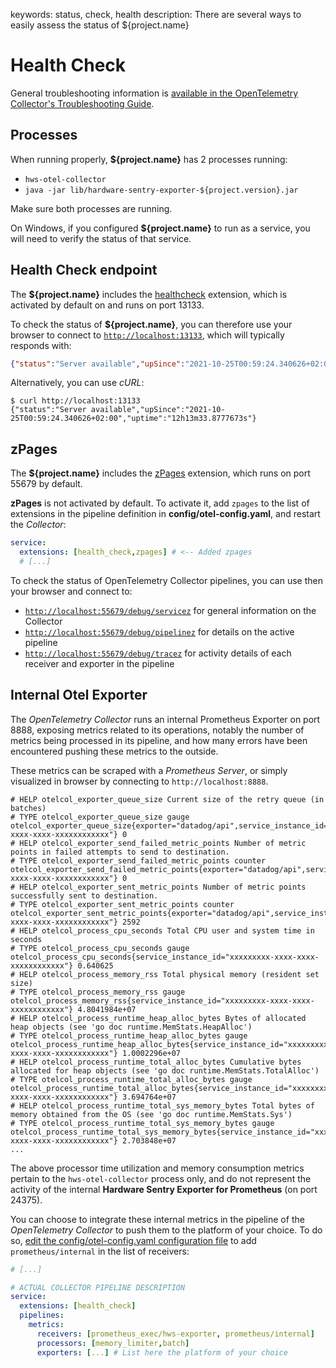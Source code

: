 keywords: status, check, health
description: There are several ways to easily assess the status of ${project.name}

# Health Check

General troubleshooting information is [available in the OpenTelemetry Collector's Troubleshooting Guide](https://github.com/open-telemetry/opentelemetry-collector/blob/main/docs/troubleshooting.md).

## Processes

When running properly, **${project.name}** has 2 processes running:

* `hws-otel-collector`
* `java -jar lib/hardware-sentry-exporter-${project.version}.jar`

Make sure both processes are running.

On Windows, if you configured **${project.name}** to run as a service, you will need to verify the status of that service.

## Health Check endpoint

The **${project.name}** includes the [healthcheck](https://github.com/open-telemetry/opentelemetry-collector-contrib/tree/main/extension/healthcheckextension) extension, which is activated by default on and runs on port 13133.

To check the status of **${project.name}**, you can therefore use your browser to connect to [`http://localhost:13133`](http://localhost:13133), which will typically responds with:

```json
{"status":"Server available","upSince":"2021-10-25T00:59:24.340626+02:00","uptime":"12h12m21.5832293s"}
```

Alternatively, you can use *cURL*:

```shell-session
$ curl http://localhost:13133
{"status":"Server available","upSince":"2021-10-25T00:59:24.340626+02:00","uptime":"12h13m33.8777673s"}
```

## zPages

The **${project.name}** includes the [zPages](https://github.com/open-telemetry/opentelemetry-collector/tree/main/extension/zpagesextension) extension, which runs on port 55679 by default.

**zPages** is not activated by default. To activate it, add `zpages` to the list of extensions in the pipeline definition in **config/otel-config.yaml**, and restart the *Collector*:

```yaml
service:
  extensions: [health_check,zpages] # <-- Added zpages
  # [...]
```

To check the status of OpenTelemetry Collector pipelines, you can use then your browser and connect to:

* [`http://localhost:55679/debug/servicez`](http://localhost:55679/debug/servicez) for general information on the Collector
* [`http://localhost:55679/debug/pipelinez`](http://localhost:55679/debug/pipelinez) for details on the active pipeline
* [`http://localhost:55679/debug/tracez`](http://localhost:55679/debug/tracez) for activity details of each receiver and exporter in the pipeline

## Internal Otel Exporter

The *OpenTelemetry Collector* runs an internal Prometheus Exporter on port 8888, exposing metrics related to its operations, notably the number of metrics being processed in its pipeline, and how many errors have been encountered pushing these metrics to the outside.

These metrics can be scraped with a *Prometheus Server*, or simply visualized in browser by connecting to `http://localhost:8888`.

```text
# HELP otelcol_exporter_queue_size Current size of the retry queue (in batches)
# TYPE otelcol_exporter_queue_size gauge
otelcol_exporter_queue_size{exporter="datadog/api",service_instance_id="xxxxxxxxx-xxxx-xxxx-xxxxxxxxxxxx"} 0
# HELP otelcol_exporter_send_failed_metric_points Number of metric points in failed attempts to send to destination.
# TYPE otelcol_exporter_send_failed_metric_points counter
otelcol_exporter_send_failed_metric_points{exporter="datadog/api",service_instance_id="xxxxxxxxx-xxxx-xxxx-xxxxxxxxxxxx"} 0
# HELP otelcol_exporter_sent_metric_points Number of metric points successfully sent to destination.
# TYPE otelcol_exporter_sent_metric_points counter
otelcol_exporter_sent_metric_points{exporter="datadog/api",service_instance_id="xxxxxxxxx-xxxx-xxxx-xxxxxxxxxxxx"} 2592
# HELP otelcol_process_cpu_seconds Total CPU user and system time in seconds
# TYPE otelcol_process_cpu_seconds gauge
otelcol_process_cpu_seconds{service_instance_id="xxxxxxxxx-xxxx-xxxx-xxxxxxxxxxxx"} 0.640625
# HELP otelcol_process_memory_rss Total physical memory (resident set size)
# TYPE otelcol_process_memory_rss gauge
otelcol_process_memory_rss{service_instance_id="xxxxxxxxx-xxxx-xxxx-xxxxxxxxxxxx"} 4.8041984e+07
# HELP otelcol_process_runtime_heap_alloc_bytes Bytes of allocated heap objects (see 'go doc runtime.MemStats.HeapAlloc')
# TYPE otelcol_process_runtime_heap_alloc_bytes gauge
otelcol_process_runtime_heap_alloc_bytes{service_instance_id="xxxxxxxxx-xxxx-xxxx-xxxxxxxxxxxx"} 1.0002296e+07
# HELP otelcol_process_runtime_total_alloc_bytes Cumulative bytes allocated for heap objects (see 'go doc runtime.MemStats.TotalAlloc')
# TYPE otelcol_process_runtime_total_alloc_bytes gauge
otelcol_process_runtime_total_alloc_bytes{service_instance_id="xxxxxxxxx-xxxx-xxxx-xxxxxxxxxxxx"} 3.694764e+07
# HELP otelcol_process_runtime_total_sys_memory_bytes Total bytes of memory obtained from the OS (see 'go doc runtime.MemStats.Sys')
# TYPE otelcol_process_runtime_total_sys_memory_bytes gauge
otelcol_process_runtime_total_sys_memory_bytes{service_instance_id="xxxxxxxxx-xxxx-xxxx-xxxxxxxxxxxx"} 2.703848e+07
...
```

The above processor time utilization and memory consumption metrics pertain to the `hws-otel-collector` process only, and do not represent the activity of the internal **Hardware Sentry Exporter for Prometheus** (on port 24375).

You can choose to integrate these internal metrics in the pipeline of the *OpenTelemetry Collector* to push them to the platform of your choice. To do so, [edit the config/otel-config.yaml configuration file](../configuration/configure-otel.md) to add `prometheus/internal` in the list of receivers:

```yaml
# [...]

# ACTUAL COLLECTOR PIPELINE DESCRIPTION
service:
  extensions: [health_check]
  pipelines:
    metrics:
      receivers: [prometheus_exec/hws-exporter, prometheus/internal]
      processors: [memory_limiter,batch]
      exporters: [...] # List here the platform of your choice
```
